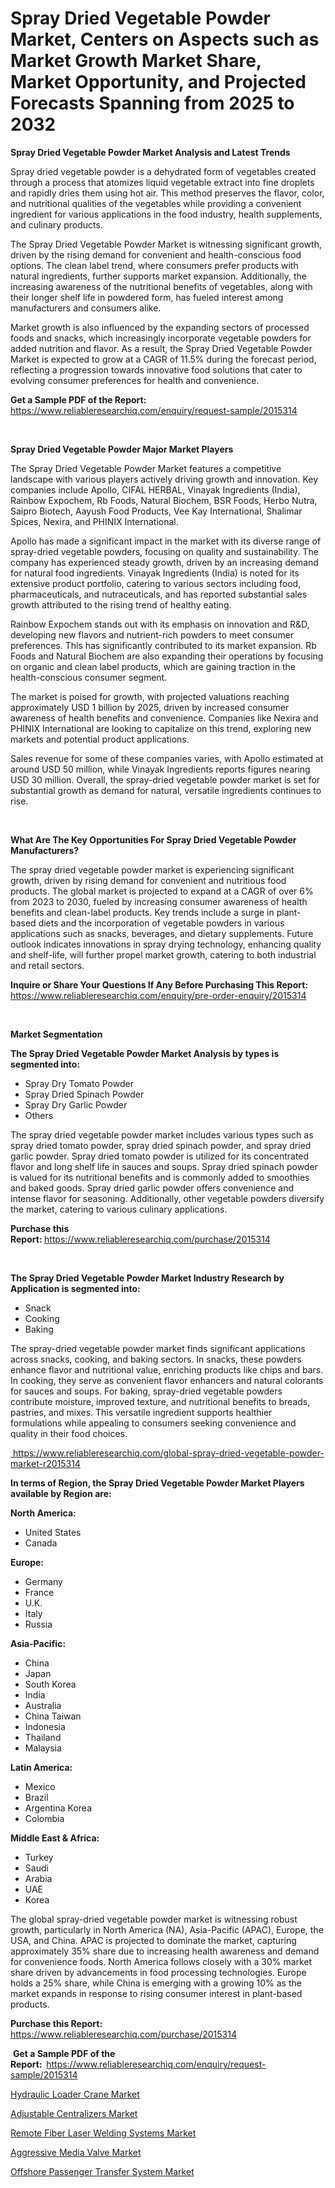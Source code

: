 <p><h1>Spray Dried Vegetable Powder Market, Centers on Aspects such as Market Growth Market Share, Market Opportunity, and Projected Forecasts Spanning from 2025 to 2032</h1></p><p><strong>Spray Dried Vegetable Powder Market Analysis and Latest Trends</strong></p>
<p><p>Spray dried vegetable powder is a dehydrated form of vegetables created through a process that atomizes liquid vegetable extract into fine droplets and rapidly dries them using hot air. This method preserves the flavor, color, and nutritional qualities of the vegetables while providing a convenient ingredient for various applications in the food industry, health supplements, and culinary products.</p><p>The Spray Dried Vegetable Powder Market is witnessing significant growth, driven by the rising demand for convenient and health-conscious food options. The clean label trend, where consumers prefer products with natural ingredients, further supports market expansion. Additionally, the increasing awareness of the nutritional benefits of vegetables, along with their longer shelf life in powdered form, has fueled interest among manufacturers and consumers alike.</p><p>Market growth is also influenced by the expanding sectors of processed foods and snacks, which increasingly incorporate vegetable powders for added nutrition and flavor. As a result, the Spray Dried Vegetable Powder Market is expected to grow at a CAGR of 11.5% during the forecast period, reflecting a progression towards innovative food solutions that cater to evolving consumer preferences for health and convenience.</p></p>
<p><strong>Get a Sample PDF of the Report:&nbsp;</strong> <a href="https://www.reliableresearchiq.com/enquiry/request-sample/2015314?utm_campaign=3139&utm_medium=2&utm_source=Github&utm_content=ia&utm_term=29032025&utm_id=spray-dried-vegetable-powder">https://www.reliableresearchiq.com/enquiry/request-sample/2015314</a></p>
<p>&nbsp;</p>
<p><strong>Spray Dried Vegetable Powder Major Market Players</strong></p>
<p><p>The Spray Dried Vegetable Powder Market features a competitive landscape with various players actively driving growth and innovation. Key companies include Apollo, CIFAL HERBAL, Vinayak Ingredients (India), Rainbow Expochem, Rb Foods, Natural Biochem, BSR Foods, Herbo Nutra, Saipro Biotech, Aayush Food Products, Vee Kay International, Shalimar Spices, Nexira, and PHINIX International.</p><p>Apollo has made a significant impact in the market with its diverse range of spray-dried vegetable powders, focusing on quality and sustainability. The company has experienced steady growth, driven by an increasing demand for natural food ingredients. Vinayak Ingredients (India) is noted for its extensive product portfolio, catering to various sectors including food, pharmaceuticals, and nutraceuticals, and has reported substantial sales growth attributed to the rising trend of healthy eating.</p><p>Rainbow Expochem stands out with its emphasis on innovation and R&D, developing new flavors and nutrient-rich powders to meet consumer preferences. This has significantly contributed to its market expansion. Rb Foods and Natural Biochem are also expanding their operations by focusing on organic and clean label products, which are gaining traction in the health-conscious consumer segment.</p><p>The market is poised for growth, with projected valuations reaching approximately USD 1 billion by 2025, driven by increased consumer awareness of health benefits and convenience. Companies like Nexira and PHINIX International are looking to capitalize on this trend, exploring new markets and potential product applications.</p><p>Sales revenue for some of these companies varies, with Apollo estimated at around USD 50 million, while Vinayak Ingredients reports figures nearing USD 30 million. Overall, the spray-dried vegetable powder market is set for substantial growth as demand for natural, versatile ingredients continues to rise.</p></p>
<p>&nbsp;</p>
<p><strong>What Are The Key Opportunities For Spray Dried Vegetable Powder Manufacturers?</strong></p>
<p><p>The spray dried vegetable powder market is experiencing significant growth, driven by rising demand for convenient and nutritious food products. The global market is projected to expand at a CAGR of over 6% from 2023 to 2030, fueled by increasing consumer awareness of health benefits and clean-label products. Key trends include a surge in plant-based diets and the incorporation of vegetable powders in various applications such as snacks, beverages, and dietary supplements. Future outlook indicates innovations in spray drying technology, enhancing quality and shelf-life, will further propel market growth, catering to both industrial and retail sectors.</p></p>
<p><strong>Inquire or Share Your Questions If Any Before Purchasing This Report:</strong> <a href="https://www.reliableresearchiq.com/enquiry/pre-order-enquiry/2015314?utm_campaign=3139&utm_medium=2&utm_source=Github&utm_content=ia&utm_term=29032025&utm_id=spray-dried-vegetable-powder">https://www.reliableresearchiq.com/enquiry/pre-order-enquiry/2015314</a></p>
<p>&nbsp;</p>
<p><strong>Market Segmentation</strong></p>
<p><strong>The Spray Dried Vegetable Powder Market Analysis by types is segmented into:</strong></p>
<p><ul><li>Spray Dry Tomato Powder</li><li>Spray Dried Spinach Powder</li><li>Spray Dry Garlic Powder</li><li>Others</li></ul></p>
<p><p>The spray dried vegetable powder market includes various types such as spray dried tomato powder, spray dried spinach powder, and spray dried garlic powder. Spray dried tomato powder is utilized for its concentrated flavor and long shelf life in sauces and soups. Spray dried spinach powder is valued for its nutritional benefits and is commonly added to smoothies and baked goods. Spray dried garlic powder offers convenience and intense flavor for seasoning. Additionally, other vegetable powders diversify the market, catering to various culinary applications.</p></p>
<p><strong>Purchase this Report:&nbsp;</strong><a href="https://www.reliableresearchiq.com/purchase/2015314?utm_campaign=3139&utm_medium=2&utm_source=Github&utm_content=ia&utm_term=29032025&utm_id=spray-dried-vegetable-powder">https://www.reliableresearchiq.com/purchase/2015314</a></p>
<p>&nbsp;</p>
<p><strong>The Spray Dried Vegetable Powder Market Industry Research by Application is segmented into:</strong></p>
<p><ul><li>Snack</li><li>Cooking</li><li>Baking</li></ul></p>
<p><p>The spray-dried vegetable powder market finds significant applications across snacks, cooking, and baking sectors. In snacks, these powders enhance flavor and nutritional value, enriching products like chips and bars. In cooking, they serve as convenient flavor enhancers and natural colorants for sauces and soups. For baking, spray-dried vegetable powders contribute moisture, improved texture, and nutritional benefits to breads, pastries, and mixes. This versatile ingredient supports healthier formulations while appealing to consumers seeking convenience and quality in their food choices.</p></p>
<p><a href="https://www.reliableresearchiq.com/global-spray-dried-vegetable-powder-market-r2015314?utm_campaign=3139&utm_medium=2&utm_source=Github&utm_content=ia&utm_term=29032025&utm_id=spray-dried-vegetable-powder">&nbsp;https://www.reliableresearchiq.com/global-spray-dried-vegetable-powder-market-r2015314</a></p>
<p><strong>In terms of Region, the Spray Dried Vegetable Powder Market Players available by Region are:</strong></p>
<p>
    <p> <strong> North America: </strong>
        <ul>
            <li>United States</li>
            <li>Canada</li>
        </ul>
        </p> 
    <p> <strong> Europe: </strong>
        <ul>
            <li>Germany</li>
            <li>France</li>
            <li>U.K.</li>
            <li>Italy</li>
            <li>Russia</li>
        </ul>
        </p> 
    <p> <strong> Asia-Pacific: </strong>
        <ul>
            <li>China</li>
            <li>Japan</li>
            <li>South Korea</li>
            <li>India</li>
            <li>Australia</li>
            <li>China Taiwan</li>
            <li>Indonesia</li>
            <li>Thailand</li>
            <li>Malaysia</li>
        </ul>
        </p> 
    <p> <strong> Latin America: </strong>
        <ul>
            <li>Mexico</li>
            <li>Brazil</li>
            <li>Argentina Korea</li>
            <li>Colombia</li>
        </ul>
        </p> 
    <p> <strong> Middle East & Africa: </strong>
        <ul>
            <li>Turkey</li>
            <li>Saudi</li>
            <li>Arabia</li>
            <li>UAE</li>
            <li>Korea</li>
        </ul>
    </p>
    </p>
<p><p>The global spray-dried vegetable powder market is witnessing robust growth, particularly in North America (NA), Asia-Pacific (APAC), Europe, the USA, and China. APAC is projected to dominate the market, capturing approximately 35% share due to increasing health awareness and demand for convenience foods. North America follows closely with a 30% market share driven by advancements in food processing technologies. Europe holds a 25% share, while China is emerging with a growing 10% as the market expands in response to rising consumer interest in plant-based products.</p></p>
<p><strong>Purchase this Report: </strong><a href="https://www.reliableresearchiq.com/purchase/2015314?utm_campaign=3139&utm_medium=2&utm_source=Github&utm_content=ia&utm_term=29032025&utm_id=spray-dried-vegetable-powder">https://www.reliableresearchiq.com/purchase/2015314</a></p>
<p>&nbsp;<strong>Get a Sample PDF of the Report:&nbsp;&nbsp;</strong><a href="https://www.reliableresearchiq.com/enquiry/request-sample/2015314?utm_campaign=3139&utm_medium=2&utm_source=Github&utm_content=ia&utm_term=29032025&utm_id=spray-dried-vegetable-powder">https://www.reliableresearchiq.com/enquiry/request-sample/2015314</a></p>
<p><strong></strong></p>
<p><p><a href="https://www.linkedin.com/pulse/hydraulic-loader-crane-report-industry-analysis-growth-oy0hf?utm_campaign=3139&utm_medium=2&utm_source=Github&utm_content=ia&utm_term=29032025&utm_id=spray-dried-vegetable-powder">Hydraulic Loader Crane Market</a></p><p><a href="https://www.linkedin.com/pulse/adjustable-centralizers-market-research-report-industry-zjndf?utm_campaign=3139&utm_medium=2&utm_source=Github&utm_content=ia&utm_term=29032025&utm_id=spray-dried-vegetable-powder">Adjustable Centralizers Market</a></p><p><a href="https://www.linkedin.com/pulse/global-remote-fiber-laser-welding-systems-market-forecast-year-pssfe?utm_campaign=3139&utm_medium=2&utm_source=Github&utm_content=ia&utm_term=29032025&utm_id=spray-dried-vegetable-powder">Remote Fiber Laser Welding Systems Market</a></p><p><a href="https://www.linkedin.com/pulse/in-depth-analysis-size-aggressive-media-valve-market-p1btf?utm_campaign=3139&utm_medium=2&utm_source=Github&utm_content=ia&utm_term=29032025&utm_id=spray-dried-vegetable-powder">Aggressive Media Valve Market</a></p><p><a href="https://www.linkedin.com/pulse/insightful-offshore-passenger-transfer-system-market-report-4ftqf?utm_campaign=3139&utm_medium=2&utm_source=Github&utm_content=ia&utm_term=29032025&utm_id=spray-dried-vegetable-powder">Offshore Passenger Transfer System Market</a></p></p>